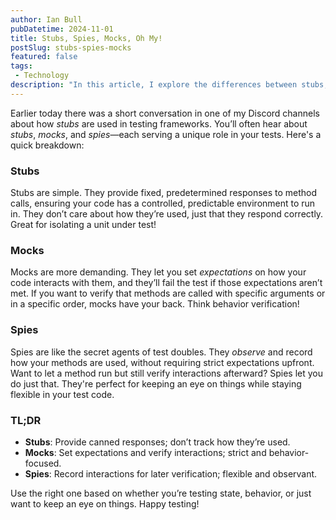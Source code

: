 ```yaml
---
author: Ian Bull
pubDatetime: 2024-11-01
title: Stubs, Spies, Mocks, Oh My!
postSlug: stubs-spies-mocks
featured: false
tags:
 - Technology
description: "In this article, I explore the differences between stubs, mocks, and spies in testing frameworks, highlighting their unique roles in ensuring effective code verification."
---
```


Earlier today there was a short conversation in one of my Discord channels about how _stubs_ are used in testing frameworks. You’ll often hear about _stubs_, _mocks_, and _spies_—each serving a unique role in your tests. Here's a quick breakdown:

### Stubs

Stubs are simple. They provide fixed, predetermined responses to method calls, ensuring your code has a controlled, predictable environment to run in. They don’t care about how they’re used, just that they respond correctly. Great for isolating a unit under test!

### Mocks

Mocks are more demanding. They let you set _expectations_ on how your code interacts with them, and they’ll fail the test if those expectations aren’t met. If you want to verify that methods are called with specific arguments or in a specific order, mocks have your back. Think behavior verification!

### Spies

Spies are like the secret agents of test doubles. They _observe_ and record how your methods are used, without requiring strict expectations upfront. Want to let a method run but still verify interactions afterward? Spies let you do just that. They're perfect for keeping an eye on things while staying flexible in your test code.

### TL;DR

- **Stubs**: Provide canned responses; don’t track how they’re used.
- **Mocks**: Set expectations and verify interactions; strict and behavior-focused.
- **Spies**: Record interactions for later verification; flexible and observant.

Use the right one based on whether you’re testing state, behavior, or just want to keep an eye on things. Happy testing!
